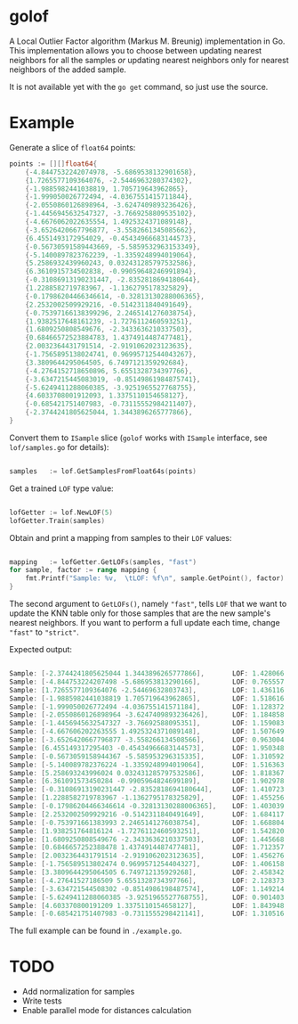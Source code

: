 # golof
A Local Outlier Factor algorithm (Markus M. Breunig) implementation in Go.
This implementation allows you to choose between updating nearest
neighbors for all the samples *or* updating nearest neighbors only for
nearest neighbors of the added sample.

It is not available yet with the `go get` command, so just use the source.

# Example

Generate a slice of `float64` points:

``` go
points := [][]float64{
    {-4.8447532242074978, -5.6869538132901658},
    {1.7265577109364076, -2.5446963280374302},
    {-1.9885982441038819, 1.705719643962865},
    {-1.999050026772494, -4.0367551415711844},
    {-2.0550860126898964, -3.6247409893236426},
    {-1.4456945632547327, -3.7669258809535102},
    {-4.6676062022635554, 1.4925324371089148},
    {-3.6526420667796877, -3.5582661345085662},
    {6.4551493172954029, -0.45434966683144573},
    {-0.56730591589443669, -5.5859532963153349},
    {-5.1400897823762239, -1.3359248994019064},
    {5.2586932439960243, 0.032431285797532586},
    {6.3610915734502838, -0.99059648246991894},
    {-0.31086913190231447, -2.8352818694180644},
    {1.2288582719783967, -1.1362795178325829},
    {-0.17986204466346614, -0.32813130288006365},
    {2.2532002509929216, -0.5142311840491649},
    {-0.75397166138399296, 2.2465141276038754},
    {1.9382517648161239, -1.7276112460593251},
    {1.6809250808549676, -2.3433636210337503},
    {0.68466572523884783, 1.4374914487477481},
    {2.0032364431791514, -2.9191062023123635},
    {-1.7565895138024741, 0.96995712544043267},
    {3.3809644295064505, 6.7497121359292684},
    {-4.2764152718650896, 5.6551328734397766},
    {-3.6347215445083019, -0.85149861984875741},
    {-5.6249411288060385, -3.9251965527768755},
    {4.6033708001912093, 1.3375110154658127},
    {-0.685421751407983, -0.73115552984211407},
    {-2.3744241805625044, 1.3443896265777866},
}

```

Convert them to `ISample` slice (`golof` works with `ISample` interface, see `lof/samples.go`
for details):

``` go

samples   := lof.GetSamplesFromFloat64s(points)

```

Get a trained `LOF` type value:

``` go

lofGetter := lof.NewLOF(5)
lofGetter.Train(samples)

```

Obtain and print a mapping from samples to their `LOF` values:

``` go

mapping   := lofGetter.GetLOFs(samples, "fast")
for sample, factor := range mapping {
    fmt.Printf("Sample: %v,  \tLOF: %f\n", sample.GetPoint(), factor)
}

```
The second argument to `GetLOFs()`, namely `"fast"`, tells `LOF` that we
want to update the KNN table only for those samples that are the new
sample's nearest neighbors. If you want to perform a full update each
time, change `"fast"` to `"strict"`.

Expected output:

``` go 

Sample: [-2.3744241805625044 1.3443896265777866],       LOF: 1.428066
Sample: [-4.844753224207498 -5.686953813290166],        LOF: 0.765557
Sample: [1.7265577109364076 -2.54469632803743],         LOF: 1.436116
Sample: [-1.9885982441038819 1.705719643962865],        LOF: 1.518616
Sample: [-1.999050026772494 -4.036755141571184],        LOF: 1.128372
Sample: [-2.0550860126898964 -3.6247409893236426],      LOF: 1.184858
Sample: [-1.4456945632547327 -3.76692588095351],        LOF: 1.159083
Sample: [-4.667606202263555 1.4925324371089148],        LOF: 1.507649
Sample: [-3.6526420667796877 -3.558266134508566],       LOF: 0.963004
Sample: [6.455149317295403 -0.45434966683144573],       LOF: 1.950348
Sample: [-0.5673059158944367 -5.585953296315335],       LOF: 1.310592
Sample: [-5.140089782376224 -1.3359248994019064],       LOF: 1.516363
Sample: [5.258693243996024 0.032431285797532586],       LOF: 1.818367
Sample: [6.361091573450284 -0.9905964824699189],        LOF: 1.902978
Sample: [-0.31086913190231447 -2.8352818694180644],     LOF: 1.410723
Sample: [1.2288582719783967 -1.1362795178325829],       LOF: 1.455256
Sample: [-0.17986204466346614 -0.32813130288006365],    LOF: 1.403039
Sample: [2.2532002509929216 -0.5142311840491649],       LOF: 1.684117
Sample: [-0.753971661383993 2.2465141276038754],        LOF: 1.668804
Sample: [1.938251764816124 -1.7276112460593251],        LOF: 1.542820
Sample: [1.6809250808549676 -2.3433636210337503],       LOF: 1.445668
Sample: [0.6846657252388478 1.4374914487477481],        LOF: 1.712357
Sample: [2.0032364431791514 -2.9191062023123635],       LOF: 1.456276
Sample: [-1.756589513802474 0.9699571254404327],        LOF: 1.406158
Sample: [3.3809644295064505 6.749712135929268],         LOF: 2.458342
Sample: [-4.27641527186509 5.6551328734397766],         LOF: 2.128373
Sample: [-3.634721544508302 -0.8514986198487574],       LOF: 1.149214
Sample: [-5.6249411288060385 -3.9251965527768755],      LOF: 0.901403
Sample: [4.603370800191209 1.3375110154658127],         LOF: 1.843948
Sample: [-0.685421751407983 -0.7311555298421141],       LOF: 1.310516

```
The full example can be found in `./example.go`.

# TODO

* Add normalization for samples
* Write tests
* Enable parallel mode for distances calculation
